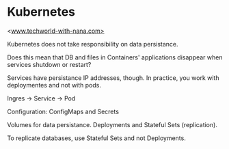 # Kubernetes

<www.techworld-with-nana.com>

Kubernetes does not take responsibility on data persistance.

Does this mean that DB and files in Containers' applications disappear when services shutdown or restart?

Services have persistance IP addresses, though. In practice, you work with deploymentes and not with pods.

Ingres -> Service -> Pod

Configuration: ConfigMaps and Secrets

Volumes for data persistance.
Deployments and Stateful Sets (replication).

To replicate databases, use Stateful Sets and not Deployments.
